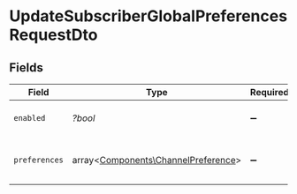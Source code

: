 # UpdateSubscriberGlobalPreferencesRequestDto


## Fields

| Field                                                                               | Type                                                                                | Required                                                                            | Description                                                                         |
| ----------------------------------------------------------------------------------- | ----------------------------------------------------------------------------------- | ----------------------------------------------------------------------------------- | ----------------------------------------------------------------------------------- |
| `enabled`                                                                           | *?bool*                                                                             | :heavy_minus_sign:                                                                  | Enable or disable the subscriber global preferences.                                |
| `preferences`                                                                       | array<[Components\ChannelPreference](../../Models/Components/ChannelPreference.md)> | :heavy_minus_sign:                                                                  | The subscriber global preferences for every ChannelTypeEnum.                        |